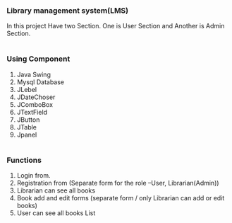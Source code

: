 ### Library management system(LMS)

In this project Have two Section. One is User Section and Another is Admin Section.
#


### Using Component
 1. Java Swing
 2. Mysql Database
 3. JLebel
 4. JDateChoser
 5. JComboBox
 6. JTextField
 7. JButton
 8. JTable
 9. Jpanel

#

### Functions

 1. Login from.
 2. Registration from (Separate form for the role –User, Librarian(Admin))
 3. Librarian can see all books
 4. Book add and edit forms (separate form / only Librarian can add or edit books)
 5. User can see all books List
